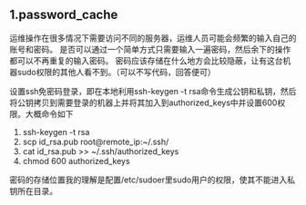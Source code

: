 ## 1.password_cache ##


运维操作在很多情况下需要访问不同的服务器，运维人员可能会频繁的输入自己的账号和密码。
是否可以通过一个简单方式只需要输入一遍密码，然后余下的操作都可以不再重复的输入密码。
密码应该存储在什么地方会比较隐蔽，让有这台机器sudo权限的其他人看不到。（可以不写代码，回答便可）

设置ssh免密码登录，即在本地利用ssh-keygen -t rsa命令生成公钥和私钥，然后将公钥拷贝到需要登录的机器上并将其加入到authorized_keys中并设置600权限。大概命令如下

1. ssh-keygen -t rsa
2. scp id_rsa.pub root@remote_ip:~/.ssh/
3. cat id_rsa.pub >> ~/.ssh/authorized_keys
4. chmod 600 authorized_keys

密码的存储位置我的理解是配置/etc/sudoer里sudo用户的权限，使其不能进入私钥所在目录。
